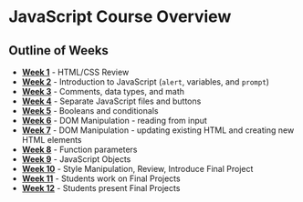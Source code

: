 # JavaScript Course Overview
## Outline of Weeks
- **[Week 1](Week01/)** - HTML/CSS Review
- **[Week 2](Week02/)** - Introduction to JavaScript (`alert`, variables, and `prompt`)
- **[Week 3](Week03/)** - Comments, data types, and math
- **[Week 4](Week04/)** - Separate JavaScript files and buttons
- **[Week 5](Week05/)** - Booleans and conditionals
- **[Week 6](Week06/)** - DOM Manipulation - reading from input
- **[Week 7](Week07/)** - DOM Manipulation - updating existing HTML and creating new HTML elements
- **[Week 8](Week08/)** - Function parameters
- **[Week 9](Week09/)** - JavaScript Objects
- **[Week 10](Week10/)** - Style Manipulation, Review, Introduce Final Project
- **[Week 11](Week11/)** - Students work on Final Projects
- **[Week 12](Week12/)** - Students present Final Projects
